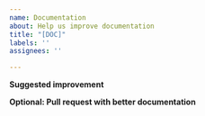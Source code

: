 ```yaml
---
name: Documentation
about: Help us improve documentation
title: "[DOC]"
labels: ''
assignees: ''

---
```


**Suggested improvement**

**Optional: Pull request with better documentation**
